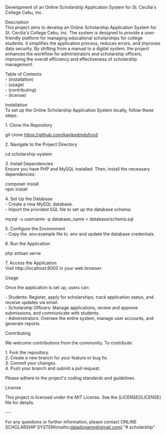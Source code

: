 Development of an Online Scholarship Application System for St. Cecilia's College Cebu, Inc.

Description  
This project aims to develop an Online Scholarship Application System for St. Cecilia's College Cebu, Inc. The system is designed to provide a user-friendly platform for managing educational scholarships for college students. It simplifies the application process, reduces errors, and improves data security. By shifting from a manual to a digital system, the project enhances the workflow for administrators and scholarship officers, improving the overall efficiency and effectiveness of scholarship management.

Table of Contents  
\- (installation)  
\- (usage)  
\- (contributing)  
\- (license)

Installation  
To set up the Online Scholarship Application System locally, follow these steps:

1\. Clone the Repository  
    
git clone https://github.com/kaylexd/edufund

2\. Navigate to the Project Directory  
    
cd scholarship-system

3\. Install Dependencies  
   Ensure you have PHP and MySQL installed. Then, install the necessary dependencies:  
    
composer install  
npm install

4\. Set Up the Database  
   \- Create a new MySQL database.  
   \- Import the provided SQL file to set up the database schema:  
      
mysql \-u username \-p database\_name \< database/schema.sql

5\. Configure the Environment  
   \- Copy the .env.example file to .env and update the database credentials.

6\. Run the Application  
    
php artisan serve

7\. Access the Application  
   Visit http://localhost:8000 in your web browser.

Usage

Once the application is set up, users can:

\- Students: Register, apply for scholarships, track application status, and receive updates via email.  
\- Scholarship Officers: Manage applications, review and approve submissions, and communicate with students.  
\- Administrators: Oversee the entire system, manage user accounts, and generate reports.

Contributing

We welcome contributions from the community. To contribute:

1\. Fork the repository.  
2\. Create a new branch for your feature or bug fix.  
3\. Commit your changes.  
4\. Push your branch and submit a pull request.

Please adhere to the project's coding standards and guidelines.

License

This project is licensed under the MIT License. See the \[LICENSE\](LICENSE) file for details.

\---

For any questions or further information, please contact ONLINE SCHOLARSHIP SYSTEM(mailto:datadynamo@gmail.com)."# scholarship" 
